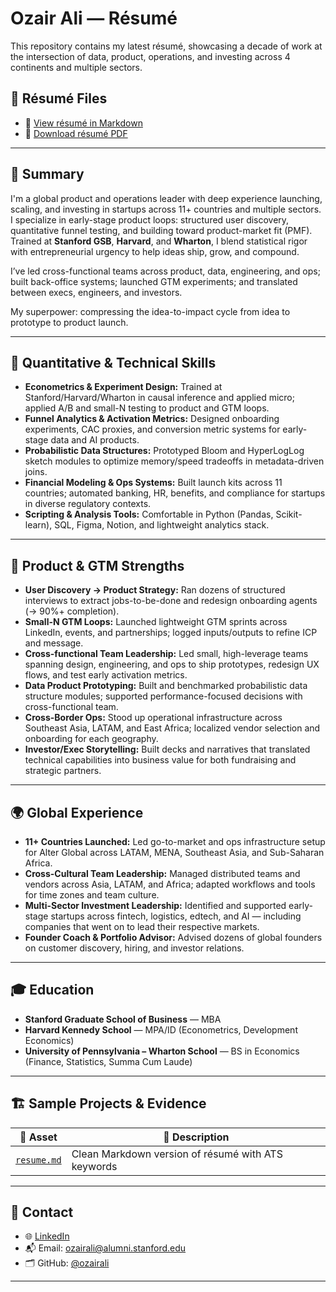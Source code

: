 # Ozair Ali — Résumé

This repository contains my latest résumé, showcasing a decade of work at the intersection of data, product, operations, and investing across 4 continents and multiple sectors.

## 📄 Résumé Files

- 📝 [View résumé in Markdown](./resume.md)
- 📄 [Download résumé PDF](./resume.pdf) 

---

## 🧠 Summary

I'm a global product and operations leader with deep experience launching, scaling, and investing in startups across 11+ countries and multiple sectors. I specialize in early-stage product loops: structured user discovery, quantitative funnel testing, and building toward product-market fit (PMF). Trained at **Stanford GSB**, **Harvard**, and **Wharton**, I blend statistical rigor with entrepreneurial urgency to help ideas ship, grow, and compound.

I’ve led cross-functional teams across product, data, engineering, and ops; built back-office systems; launched GTM experiments; and translated between execs, engineers, and investors.

My superpower: compressing the idea-to-impact cycle from idea to prototype to product launch.

---

## 🧮 Quantitative & Technical Skills

- **Econometrics & Experiment Design:** Trained at Stanford/Harvard/Wharton in causal inference and applied micro; applied A/B and small-N testing to product and GTM loops.
- **Funnel Analytics & Activation Metrics:** Designed onboarding experiments, CAC proxies, and conversion metric systems for early-stage data and AI products.
- **Probabilistic Data Structures:** Prototyped Bloom and HyperLogLog sketch modules to optimize memory/speed tradeoffs in metadata-driven joins.
- **Financial Modeling & Ops Systems:** Built launch kits across 11 countries; automated banking, HR, benefits, and compliance for startups in diverse regulatory contexts.
- **Scripting & Analysis Tools:** Comfortable in Python (Pandas, Scikit-learn), SQL, Figma, Notion, and lightweight analytics stack.

---

## 🚀 Product & GTM Strengths

- **User Discovery → Product Strategy:** Ran dozens of structured interviews to extract jobs-to-be-done and redesign onboarding agents (→ 90%+ completion).
- **Small-N GTM Loops:** Launched lightweight GTM sprints across LinkedIn, events, and partnerships; logged inputs/outputs to refine ICP and message.
- **Cross-functional Team Leadership:** Led small, high-leverage teams spanning design, engineering, and ops to ship prototypes, redesign UX flows, and test early activation metrics.
- **Data Product Prototyping:** Built and benchmarked probabilistic data structure modules; supported performance-focused decisions with cross-functional team.
- **Cross-Border Ops:** Stood up operational infrastructure across Southeast Asia, LATAM, and East Africa; localized vendor selection and onboarding for each geography.
- **Investor/Exec Storytelling:** Built decks and narratives that translated technical capabilities into business value for both fundraising and strategic partners.

---

## 🌍 Global Experience

- **11+ Countries Launched:** Led go-to-market and ops infrastructure setup for Alter Global across LATAM, MENA, Southeast Asia, and Sub-Saharan Africa.
- **Cross-Cultural Team Leadership:** Managed distributed teams and vendors across Asia, LATAM, and Africa; adapted workflows and tools for time zones and team culture.
- **Multi-Sector Investment Leadership:** Identified and supported early-stage startups across fintech, logistics, edtech, and AI — including companies that went on to lead their respective markets.  
- **Founder Coach & Portfolio Advisor:** Advised dozens of global founders on customer discovery, hiring, and investor relations.

---

## 🎓 Education

- **Stanford Graduate School of Business** — MBA  
- **Harvard Kennedy School** — MPA/ID (Econometrics, Development Economics)  
- **University of Pennsylvania – Wharton School** — BS in Economics (Finance, Statistics, Summa Cum Laude)

---

## 🏗 Sample Projects & Evidence

| 📂 Asset | 📌 Description |
|---------|----------------|
| [`resume.md`](./resume.md) | Clean Markdown version of résumé with ATS keywords |

---

## 🔗 Contact

- 🌐 [LinkedIn](https://linkedin.com/in/ozairali)  
- 📬 Email: ozairali@alumni.stanford.edu  
- 🗂 GitHub: [@ozairali](https://github.com/ozairali)

---
